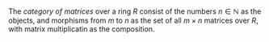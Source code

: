 The *category of matrices* over a ring $R$ consist of the numbers $n \in \mathbb{N}$ as the objects, and morphisms from $m$ to $n$ as the set of all $m \times n$ matrices over $R$, with matrix multiplicatin as the composition.
